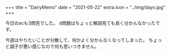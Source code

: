 +++
title = "DairyMemo"
date = "2021-05-22"
extra.icon = "../img/dayo.jpg"
+++

今日のacも3問完でした。
d問題はちょっと解説見ても良く分かんなかったです。

今週はやりたいことが分散して、何かよく分かんなくなってしまった。
ちょっと調子が悪い感じなので何も思いつきません。
